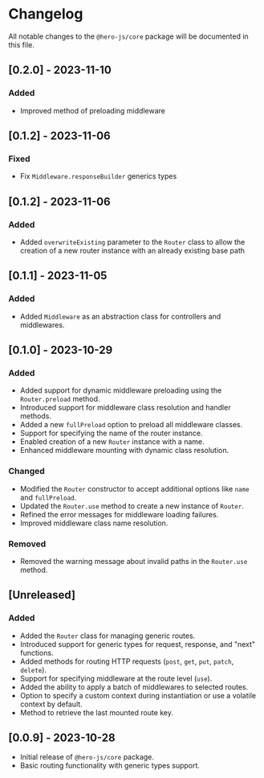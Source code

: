 # Changelog

All notable changes to the `@hero-js/core` package will be documented in this file.

## [0.2.0] - 2023-11-10

### Added

- Improved method of preloading middleware

## [0.1.2] - 2023-11-06

### Fixed

- Fix `Middleware.responseBuilder` generics types

## [0.1.2] - 2023-11-06

### Added

- Added `overwriteExisting` parameter to the `Router` class to allow the creation of a new router instance with an already existing base path

## [0.1.1] - 2023-11-05

### Added

- Added `Middleware` as an abstraction class for controllers and middlewares.

## [0.1.0] - 2023-10-29

### Added

- Added support for dynamic middleware preloading using the `Router.preload` method.
- Introduced support for middleware class resolution and handler methods.
- Added a new `fullPreload` option to preload all middleware classes.
- Support for specifying the name of the router instance.
- Enabled creation of a new `Router` instance with a name.
- Enhanced middleware mounting with dynamic class resolution.

### Changed

- Modified the `Router` constructor to accept additional options like `name` and `fullPreload`.
- Updated the `Router.use` method to create a new instance of `Router`.
- Refined the error messages for middleware loading failures.
- Improved middleware class name resolution.

### Removed

- Removed the warning message about invalid paths in the `Router.use` method.

## [Unreleased]

### Added

- Added the `Router` class for managing generic routes.
- Introduced support for generic types for request, response, and "next" functions.
- Added methods for routing HTTP requests (`post`, `get`, `put`, `patch`, `delete`).
- Support for specifying middleware at the route level (`use`).
- Added the ability to apply a batch of middlewares to selected routes.
- Option to specify a custom context during instantiation or use a volatile context by default.
- Method to retrieve the last mounted route key.

## [0.0.9] - 2023-10-28

- Initial release of `@hero-js/core` package.
- Basic routing functionality with generic types support.
